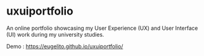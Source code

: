 # uxuiportfolio
An online portfolio showcasing my User Experience (UX) and User Interface (UI) work during my university studies.

Demo : https://eugelito.github.io/uxuiportfolio/
